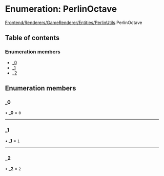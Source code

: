 # Enumeration: PerlinOctave

[Frontend/Renderers/GameRenderer/Entities/PerlinUtils](../modules/Frontend_Renderers_GameRenderer_Entities_PerlinUtils.md).PerlinOctave

## Table of contents

### Enumeration members

- [\_0](Frontend_Renderers_GameRenderer_Entities_PerlinUtils.PerlinOctave.md#_0)
- [\_1](Frontend_Renderers_GameRenderer_Entities_PerlinUtils.PerlinOctave.md#_1)
- [\_2](Frontend_Renderers_GameRenderer_Entities_PerlinUtils.PerlinOctave.md#_2)

## Enumeration members

### \_0

• **\_0** = `0`

---

### \_1

• **\_1** = `1`

---

### \_2

• **\_2** = `2`
